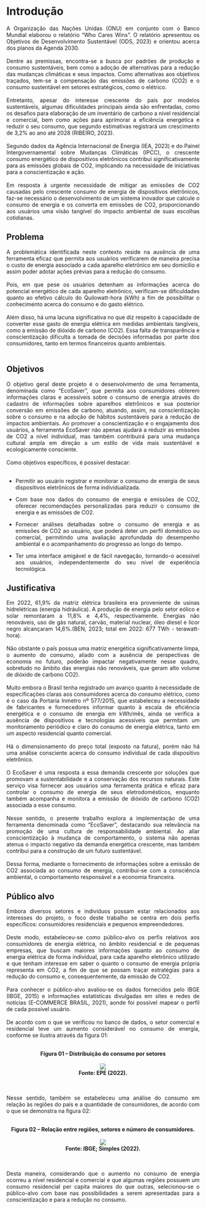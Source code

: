 # Introdução
<div align="justify">
A Organização das Nações Unidas (ONU) em conjunto com o Banco Mundial elaborou o relatório “Who Cares Wins”. O relatório apresentou os Objetivos de Desenvolvimento Sustentável (ODS, 2023) e orientou acerca dos planos da Agenda 2030.
<br/><br/>
Dentre as premissas, encontra-se a busca por padrões de produção e consumo sustentáveis, bem como a adoção de alternativas para a redução das mudanças climáticas e seus impactos. Como alternativas aos objetivos traçados, tem-se a compensação das emissões de carbono (CO2) e o consumo sustentável em setores estratégicos, como o elétrico.
<br/><br/>
Entretanto, apesar do interesse crescente do país por modelos sustentáveis, algumas dificuldades principais ainda são enfrentadas, como os desafios para elaboração de um inventário de carbono a nível residencial e comercial, bem como
ações para aprimorar a eficiência energética e reduzir o seu consumo, que segundo estimativas registrará um crescimento de 3,2% ao ano até 2028 (RIBEIRO, 2023).
<br/><br/>
Segundo dados da Agência Internacional de Energia (IEA, 2023) e do Painel Intergovernamental sobre Mudanças Climáticas (IPCC), o crescente consumo energético de dispositivos eletrônicos contribui significativamente para as emissões
globais de CO2, implicando na necessidade de iniciativas para a conscientização e ação. 
<br/><br/>
Em resposta à urgente necessidade de mitigar as emissões de CO2 causadas pelo crescente consumo de energia de dispositivos eletrônicos, faz-se necessário o desenvolvimento de um sistema inovador que calcule o consumo de energia e os
converta em emissões de CO2, proporcionando aos usuários uma visão tangível do impacto ambiental de suas escolhas cotidianas. 
<br/>
</div>

## Problema
<div align="justify">
A problemática identificada neste contexto reside na ausência de uma ferramenta eficaz que permita aos usuários verificarem de maneira precisa o custo de energia associado a cada aparelho eletrônico em seu domicílio e assim poder adotar ações prévias para a redução do consumo. 
<br/><br/>
Pois, em que pese os usuários detenham as informações acerca do potencial energético de cada aparelho eletrônico, verificam-se dificuldades quanto ao efetivo cálculo do Quilowatt-hora (kWh) a fim de possibilitar o conhecimento acerca do consumo e do gasto elétrico. 
<br/><br/>
Além disso, há uma lacuna significativa no que diz respeito à capacidade de converter esse gasto de energia elétrica em medidas ambientais tangíveis, como a emissão de dióxido de carbono (CO2). Essa falta de transparência e conscientização dificulta a tomada de decisões informadas por parte dos consumidores, tanto em termos financeiros quanto ambientais.
<br/><br/>
</div>

## Objetivos
<div align="justify">
O objetivo geral deste projeto é o desenvolvimento de uma ferramenta, denominada como “EcoSaver”, que permita aos consumidores obterem informações claras e acessíveis sobre o consumo de energia através do cadastro de informações sobre aparelhos eletrônicos e sua posterior conversão em emissões de carbono, atuando, assim, na conscientização sobre o consumo e na adoção de hábitos sustentáveis para a redução de impactos ambientais. Ao promover a conscientização e o engajamento dos usuários, a ferramenta EcoSaver não apenas ajudará a reduzir as emissões de CO2 a nível individual, mas também contribuirá para uma mudança cultural ampla em direção a um estilo de vida mais sustentável e ecologicamente consciente.
<br/><br/>
Como objetivos específicos, é possível destacar:	
<br/><br/>
  
+	Permitir ao usuário registrar e monitorar o consumo de energia de seus dispositivos eletrônicos de forma individualizada.

+ Com base nos dados do consumo de energia e emissões de CO2, oferecer recomendações personalizadas para reduzir o consumo de energia e as emissões de CO2.
  
+	Fornecer análises detalhadas sobre o consumo de energia e as emissões de CO2 ao usuário, que poderá deter um perfil doméstico ou comercial, permitindo uma avaliação aprofundada do desempenho ambiental e o acompanhamento do progresso ao longo do tempo.

+	Ter uma interface amigável e de fácil navegação, tornando-o acessível aos usuários, independentemente do seu nível de experiência tecnológica.
</div>

## Justificativa
<div align="justify">
Em 2022, 61,9% da matriz elétrica brasileira era proveniente de usinas hidrelétricas (energia hidráulica). A produção de energia pelo setor eólico e solar remontaram a 11,8% e 4,4%, respectivamente. Energias não renováveis, uso de gás natural, carvão, material nuclear, óleo diesel e licor negro alcançaram 14,6%.(BEN, 2023; total em 2022: 677 TWh - terawatt-hora).
<br/><br/>
Não obstante o país possua uma matriz energética significativamente limpa, o aumento do consumo, aliado com a ausência de perspectivas de economia no futuro, poderão impactar negativamente nesse quadro, sobretudo no âmbito das energias não renováveis, que geram alto volume de dióxido de carbono CO2). 
<br/><br/>
Muito embora o Brasil tenha registrado um avanço quanto à necessidade de especificações claras aos consumidores acerca do consumo elétrico, como é o caso da Portaria Inmetro nº 577/2015, que estabeleceu a necessidade de fabricantes e fornecedores informar quanto à escala de eficiência energética e o consumo de energia em kWh/mês, ainda se verifica a ausência de dispositivos e tecnologias acessíveis que permitam um monitoramento periódico e claro do consumo de energia elétrica, tanto em um aspecto residencial quanto comercial.
<br/><br/>
Há o dimensionamento do preço total (exposto na fatura), porém não há uma análise consciente acerca do consumo individual de cada dispositivo eletrônico. 
<br/><br/>
O EcoSaver é uma resposta a essa demanda crescente por soluções que promovam a sustentabilidade e a conservação dos recursos naturais. Este serviço visa fornecer aos usuários uma ferramenta prática e eficaz para controlar o consumo de energia de seus eletrodomésticos, enquanto também acompanha e monitora a emissão de dióxido de carbono (CO2) associada a esse consumo.
<br/><br/>
Nesse sentido, o presente trabalho explora a implementação de uma ferramenta denominada como “EcoSaver”, destacando sua relevância na promoção de uma cultura de responsabilidade ambiental. Ao aliar conscientização à mudança de comportamento, o sistema não apenas atenua o impacto negativo da demanda energética crescente, mas também contribui para a construção de um futuro sustentável.
<br/><br/>
Dessa forma, mediante o fornecimento de informações sobre a emissão de CO2 associada ao consumo de energia, contribui-se com a consciência ambiental, o comportamento responsável e a economia financeira. 
</div>

## Público alvo
<div align="justify">
Embora diversos setores e indivíduos possam estar relacionados aos interesses do projeto, o foco deste trabalho se centra em dois perfis específicos: consumidores residenciais e pequenos empreendedores. 
<br/><br/>
Deste modo, estabeleceu-se como público-alvo os perfis relativos aos consumidores de energia elétrica, no âmbito residencial e de pequenas empresas, que buscam maiores informações quanto ao consumo de energia elétrica de forma individual, para cada aparelho eletrônico utilizado e que tenham interesse em saber o quanto o consumo de energia própria representa em CO2, a fim de que se possam traçar estratégias para a redução do consumo e, consequentemente, da emissão de CO2.
<br/><br/>
Para conhecer o público-alvo avaliou-se os dados fornecidos pelo IBGE (IBGE, 2015) e informações estatísticas divulgadas em sites e redes de notícias (E-COMMERCE BRASIL, 2021), aonde foi possível mapear o perfil de cada possível usuário. 
<br/><br/>
De acordo com o que se verificou no banco de dados, o setor comercial e residencial teve um aumento considerável no consumo de energia, conforme se ilustra através da figura 01:
<br/><br/>
<div  align="center">

  **Figura 01 – Distribuição do consumo por setores**
<br/><br/>
<img  src="https://github.com/ICEI-PUC-Minas-PMV-ADS/pmv-ads-2024-1-e1-proj-ecosaver/assets/164424555/4e5ba9a4-6587-4b96-aef5-9b3ae67008a2">
<br/>
**Fonte: EPE (2022).**
</div>
<br/><br/>
Nesse sentido, também se estabeleceu uma análise do consumo em relação às regiões do país e a quantidade de consumidores, de acordo com o que se demonstra na figura 02: 
<br/><br/>
<div  align="center">
  
**Figura 02 – Relação entre regiões, setores e número de consumidores.**
<br/><br/>
<img  src="https://github.com/ICEI-PUC-Minas-PMV-ADS/pmv-ads-2024-1-e1-proj-ecosaver/assets/164424555/a4828047-2be8-411d-a787-f8770c666a41">
<br/>
**Fonte: IBGE; Simples (2022).**
</div>
<br/><br/>
Desta maneira, considerando que o aumento no consumo de energia ocorreu a nível residencial e comercial e que algumas regiões possuem um consumo residencial per capita maiores do que outras, selecionou-se o público-alvo com base nas possibilidades a serem apresentadas para a conscientização e para a redução no consumo. 
</div>























